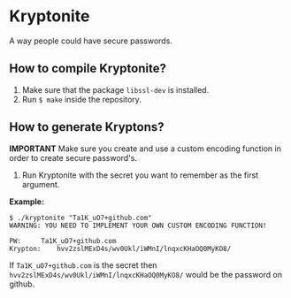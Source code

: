 # Kryptonite
A way people could have secure passwords.

## How to compile Kryptonite?

1. Make sure that the package `libssl-dev` is installed.
2. Run `$ make` inside the repository.

## How to generate Kryptons?

**IMPORTANT** Make sure you create and use a custom encoding function in order to create secure password's.

1. Run Kryptonite with the secret you want to remember as the first argument.

**Example:**

```
$ ./kryptonite "Ta1K_uO7+github.com" 
WARNING: YOU NEED TO IMPLEMENT YOUR OWN CUSTOM ENCODING FUNCTION!

PW:		Ta1K_uO7+github.com
Krypton:	hvv2zslMExD4s/wv0Ukl/iWMnI/lnqxcKHaOQ0MyKO8/
```

If `Ta1K_uO7+github.com` is the secret then `hvv2zslMExD4s/wv0Ukl/iWMnI/lnqxcKHaOQ0MyKO8/` would be the password on github.
